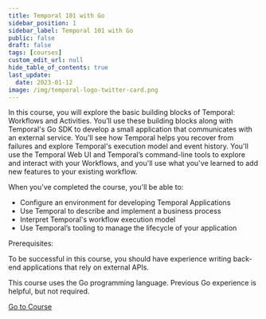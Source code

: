 ```yaml
---
title: Temporal 101 with Go
sidebar_position: 1
sidebar_label: Temporal 101 with Go
public: false
draft: false
tags: [courses]
custom_edit_url: null
hide_table_of_contents: true
last_update:
  date: 2023-01-12
image: /img/temporal-logo-twitter-card.png
---
```


<!-- Generated Feb 17 2023 -->
<!-- DO NOT edit this file directly. -->

In this course, you will explore the basic building blocks of Temporal: Workflows and Activities. You’ll use these building blocks along with Temporal's Go SDK to develop a small application that communicates with an external service. You'll see how Temporal helps you recover from failures and explore Temporal's execution model and event history. You'll use the Temporal Web UI and Temporal’s command-line tools to explore and interact with your Workflows, and you'll use what you've learned to add new features to your existing workflow.

When you've completed the course, you'll be able to:

- Configure an environment for developing Temporal Applications
- Use Temporal to describe and implement a business process
- Interpret Temporal's workflow execution model
- Use Temporal’s tooling to manage the lifecycle of your application

Prerequisites:

To be successful in this course, you should have experience writing back-end applications that rely on external APIs.

This course uses the Go programming language. Previous Go experience is helpful, but not required.

 <a className="button button--primary" href="https://temporal.talentlms.com/catalog/info/id:126">Go to Course</a> 